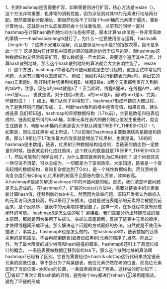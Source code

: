 1、判断hashmap是否需要扩容，如果需要则进行扩容，核心方法是resize（）。
这个方法非常重要，也非常的消耗性能，因为涉及到对其中的元素进行地址再分配。既然要重新分配地址，那自然也免不了对每个hash桶的元素挨个遍历，重新计算地址，这就是为什么底层源码会十分注重性能，以前有的同学一直对hashmap在计算hash散列地址的方法抱有怀疑，原本计算hash值是一件非常简单的事情-——hashvalue/length就行了，为什么一定要使用位与运算，hashval&（length-1）？这样不光难以理解，而且要保证length是2的指数次幂，岂不是多此一举？
这是因为在计算机中取模运算的性能远远低于位与运算，而hashmap这种数据结构又经常需要扩容，那么数据量一旦大起来，需要逐个遍历其中元素，计算hash散列地址，那么这个hash散列地址的算法就会大大影响性能了。
resize（）这个方法，hashmap7中著名的环链问题就是由它引起的，这是面试中常见的问题，大家有兴趣可以去研究下。
例如：当线程A执行到链表元素a时，得出它的next元素是b，刚好时间片切换到线程B，线程B将a，b两个元素都倒置存入到新的tab中，注意，现在b的next就是a了！正当此时，线程A醒来，在线程A中，a的next是b。。。。
也就是说，对于线程a来说，a的next是b，而b的next是a，完美，环链形成！！！
如上，我们从例子中得知了，hashmap7形成环链的大概过程，为了避免环链问题的形成，
2、判断hash散列的桶中是否有值，如果有值，就生成链表
我们都知道，hashmap的早期数据结构（1.7以前），主要是数组和链表组成的，链表就是所谓的hash桶，如果元素在表内的散列地址值发生重叠时，就会生成链表
3、判断hash桶内元素是否大于默认阈值TREEIFY_THRESHOLD - 1，如果是，则生成红黑树
如上所说，1.7以前我们hashmap主要数据结构是数组和链表，那么1.8相比于1.7发生最大的改变就是增加了红黑树，也就是说，1.8的的hashmap是由数组，链表，红黑树三种数据结构组成的，当链表的值达到一定数量的时候，链表就会转化成红黑树，这个默认的数量就是TREEIFY_THRESHOLD - 1，然后可能有的同学会问了，为什么要把链表转化为红黑树呢？
这个问题其实一两句说不清楚，可以总结为，一切都是为了查询效率。大家知道，链表是一个查询较慢的数据结构，查询复杂度达到了O(n)，是一个线性数据结构，而红黑树查询复杂度只有O(logn),红黑树的树高不会膨胀的那么厉害，效率较高。
4.hashmap8是如何解决hashmap7中的环链问题的呢。首先，我们清楚环链问题是怎么造成的。
在hashmap1.7，扩容的resize()方法中，需要对链表中的元素重新计算hash值，迁移到新的tab中去，然而因为效率问题，源码开发者认为新插入的元素访问热度较高，所以采用了头插法，也就是说链表尾部的元素将会被提到前面来，是个反顺序，链表中的元素顺序被倒置了。这样一来，在多线程中就有形成闭环的可能。
hashmap8是怎么做的呢？
紧接着，我们需要分析出环链形成的根本原因，那就是因为采用了头插法。头插法首尾颠倒，反转了链表中元素的顺序，才使得线程间形成环链。那么解决这个问题的方式最好的办法，自然就是不使用头插法了，事实上，hashmap8也是怎么做的。
在hashmap8中，链表数据的迁移采用的是尾插法，不会再颠倒链表(或者说红黑树)元素的顺序了,当然，除此之外，为了最大限度的减少树高和hash碰撞的概率，hashmap8还引出了高低位指针的概念，
一条链表要做数据迁移到新的tab下，那么这个散列地址的算法跟hashmap7已经有了区别，它首先需要经过e.hash & oldCap这行代码来决定链表元素的高低位置，等于是分为了两条链表，低位元素仍然在老的位置，而高位元素却到了当前位置+oldCap的位置，一条链表被拆成了两条。这样做的好处如下：
①省却了再次计算hash值的开销，避免每个key都进行rehash
②采用尾插法，避免了环链的形成